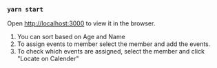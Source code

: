 ### `yarn start`
Open [http://localhost:3000](http://localhost:3000) to view it in the browser.

1. You can sort based on Age and Name
2. To assign events to member select the member and add the events.
3. To check which events are assigned, select the member and click "Locate on Calender"


